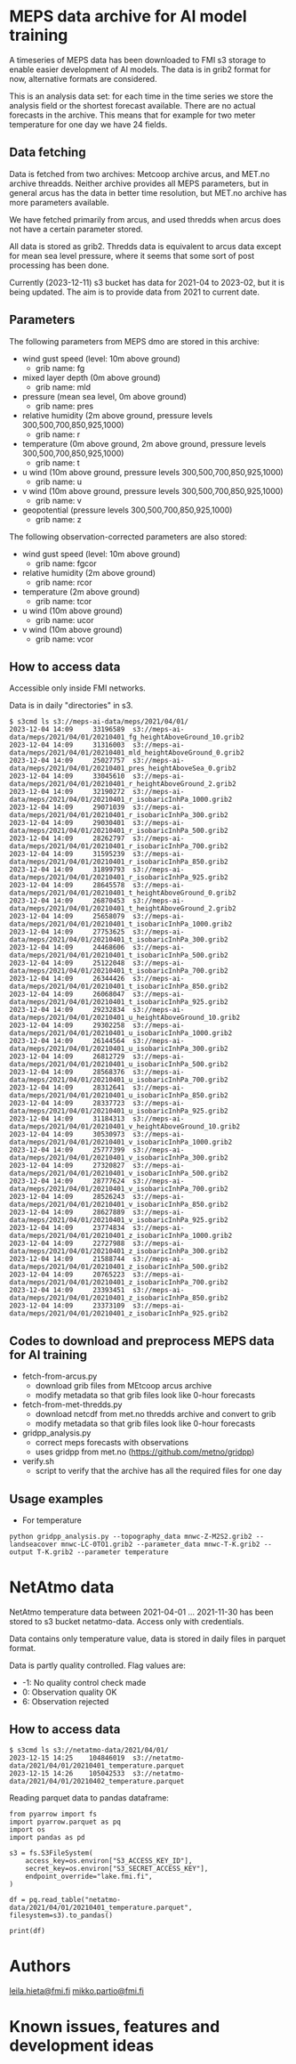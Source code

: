 # MEPS data archive for AI model training

A timeseries of MEPS data has been downloaded to FMI s3 storage to enable easier development of AI models. The data is in grib2 format for now, alternative formats are considered.

This is an analysis data set: for each time in the time series we store the analysis field or the shortest forecast available. There are no actual forecasts in the archive. This means that for example for two meter temperature for one day we have 24 fields.

## Data fetching

Data is fetched from two archives: Metcoop archive arcus, and MET.no archive threadds. Neither archive provides all MEPS parameters, but in general arcus has the data in better time resolution, but MET.no archive has more parameters available.

We have fetched primarily from arcus, and used thredds when arcus does not have a certain parameter stored.

All data is stored as grib2. Thredds data is equivalent to arcus data except for mean sea level pressure, where it seems that some sort of post processing has been done.

Currently (2023-12-11) s3 bucket has data for 2021-04 to 2023-02, but it is being updated. The aim is to provide data from 2021 to current date.

## Parameters

The following parameters from MEPS dmo are stored in this archive:

* wind gust speed (level: 10m above ground)
  * grib name: fg
* mixed layer depth (0m above ground)
  * grib name: mld
* pressure (mean sea level, 0m above ground)
  * grib name: pres
* relative humidity (2m above ground, pressure levels 300,500,700,850,925,1000)
  * grib name: r
* temperature (0m above ground, 2m above ground, pressure levels 300,500,700,850,925,1000)
  * grib name: t
* u wind (10m above ground, pressure levels 300,500,700,850,925,1000)
  * grib name: u
* v wind (10m above ground, pressure levels 300,500,700,850,925,1000)
  * grib name: v
* geopotential (pressure levels 300,500,700,850,925,1000)
  * grib name: z

The following observation-corrected parameters are also stored:

* wind gust speed (level: 10m above ground)
  * grib name: fgcor
* relative humidity (2m above ground)
  * grib name: rcor
* temperature (2m above ground)
  * grib name: tcor
* u wind (10m above ground)
  * grib name: ucor
* v wind (10m above ground)
  * grib name: vcor


## How to access data

Accessible only inside FMI networks.

Data is in daily "directories" in s3.

```
$ s3cmd ls s3://meps-ai-data/meps/2021/04/01/
2023-12-04 14:09     33196589  s3://meps-ai-data/meps/2021/04/01/20210401_fg_heightAboveGround_10.grib2
2023-12-04 14:09     31316003  s3://meps-ai-data/meps/2021/04/01/20210401_mld_heightAboveGround_0.grib2
2023-12-04 14:09     25027757  s3://meps-ai-data/meps/2021/04/01/20210401_pres_heightAboveSea_0.grib2
2023-12-04 14:09     33045610  s3://meps-ai-data/meps/2021/04/01/20210401_r_heightAboveGround_2.grib2
2023-12-04 14:09     32190272  s3://meps-ai-data/meps/2021/04/01/20210401_r_isobaricInhPa_1000.grib2
2023-12-04 14:09     29071039  s3://meps-ai-data/meps/2021/04/01/20210401_r_isobaricInhPa_300.grib2
2023-12-04 14:09     29030401  s3://meps-ai-data/meps/2021/04/01/20210401_r_isobaricInhPa_500.grib2
2023-12-04 14:09     28262797  s3://meps-ai-data/meps/2021/04/01/20210401_r_isobaricInhPa_700.grib2
2023-12-04 14:09     31595239  s3://meps-ai-data/meps/2021/04/01/20210401_r_isobaricInhPa_850.grib2
2023-12-04 14:09     31899793  s3://meps-ai-data/meps/2021/04/01/20210401_r_isobaricInhPa_925.grib2
2023-12-04 14:09     28645578  s3://meps-ai-data/meps/2021/04/01/20210401_t_heightAboveGround_0.grib2
2023-12-04 14:09     26870453  s3://meps-ai-data/meps/2021/04/01/20210401_t_heightAboveGround_2.grib2
2023-12-04 14:09     25658079  s3://meps-ai-data/meps/2021/04/01/20210401_t_isobaricInhPa_1000.grib2
2023-12-04 14:09     27753625  s3://meps-ai-data/meps/2021/04/01/20210401_t_isobaricInhPa_300.grib2
2023-12-04 14:09     24468606  s3://meps-ai-data/meps/2021/04/01/20210401_t_isobaricInhPa_500.grib2
2023-12-04 14:09     25122048  s3://meps-ai-data/meps/2021/04/01/20210401_t_isobaricInhPa_700.grib2
2023-12-04 14:09     26344426  s3://meps-ai-data/meps/2021/04/01/20210401_t_isobaricInhPa_850.grib2
2023-12-04 14:09     26068047  s3://meps-ai-data/meps/2021/04/01/20210401_t_isobaricInhPa_925.grib2
2023-12-04 14:09     29232834  s3://meps-ai-data/meps/2021/04/01/20210401_u_heightAboveGround_10.grib2
2023-12-04 14:09     29302258  s3://meps-ai-data/meps/2021/04/01/20210401_u_isobaricInhPa_1000.grib2
2023-12-04 14:09     26144564  s3://meps-ai-data/meps/2021/04/01/20210401_u_isobaricInhPa_300.grib2
2023-12-04 14:09     26812729  s3://meps-ai-data/meps/2021/04/01/20210401_u_isobaricInhPa_500.grib2
2023-12-04 14:09     28568376  s3://meps-ai-data/meps/2021/04/01/20210401_u_isobaricInhPa_700.grib2
2023-12-04 14:09     28312641  s3://meps-ai-data/meps/2021/04/01/20210401_u_isobaricInhPa_850.grib2
2023-12-04 14:09     28337723  s3://meps-ai-data/meps/2021/04/01/20210401_u_isobaricInhPa_925.grib2
2023-12-04 14:09     31184313  s3://meps-ai-data/meps/2021/04/01/20210401_v_heightAboveGround_10.grib2
2023-12-04 14:09     30530973  s3://meps-ai-data/meps/2021/04/01/20210401_v_isobaricInhPa_1000.grib2
2023-12-04 14:09     25777399  s3://meps-ai-data/meps/2021/04/01/20210401_v_isobaricInhPa_300.grib2
2023-12-04 14:09     27320827  s3://meps-ai-data/meps/2021/04/01/20210401_v_isobaricInhPa_500.grib2
2023-12-04 14:09     28777624  s3://meps-ai-data/meps/2021/04/01/20210401_v_isobaricInhPa_700.grib2
2023-12-04 14:09     28526243  s3://meps-ai-data/meps/2021/04/01/20210401_v_isobaricInhPa_850.grib2
2023-12-04 14:09     28627889  s3://meps-ai-data/meps/2021/04/01/20210401_v_isobaricInhPa_925.grib2
2023-12-04 14:09     23774834  s3://meps-ai-data/meps/2021/04/01/20210401_z_isobaricInhPa_1000.grib2
2023-12-04 14:09     22727988  s3://meps-ai-data/meps/2021/04/01/20210401_z_isobaricInhPa_300.grib2
2023-12-04 14:09     21588744  s3://meps-ai-data/meps/2021/04/01/20210401_z_isobaricInhPa_500.grib2
2023-12-04 14:09     20765223  s3://meps-ai-data/meps/2021/04/01/20210401_z_isobaricInhPa_700.grib2
2023-12-04 14:09     23393451  s3://meps-ai-data/meps/2021/04/01/20210401_z_isobaricInhPa_850.grib2
2023-12-04 14:09     23373109  s3://meps-ai-data/meps/2021/04/01/20210401_z_isobaricInhPa_925.grib2
```

## Codes to download and preprocess MEPS data for AI training

* fetch-from-arcus.py
  * download grib files from MEtcoop arcus archive
  * modify metadata so that grib files look like 0-hour forecasts
* fetch-from-met-thredds.py
  * download netcdf from met.no thredds archive and convert to grib
  * modify metadata so that grib files look like 0-hour forecasts
* gridpp_analysis.py
  * correct meps forecasts with observations
  * uses gridpp from met.no (https://github.com/metno/gridpp)
* verify.sh
  * script to verify that the archive has all the required files for one day


## Usage examples

* For temperature
```
python gridpp_analysis.py --topography_data mnwc-Z-M2S2.grib2 --landseacover mnwc-LC-0TO1.grib2 --parameter_data mnwc-T-K.grib2 --output T-K.grib2 --parameter temperature
```  

# NetAtmo data

NetAtmo temperature data between 2021-04-01 ... 2021-11-30 has been stored to s3 bucket netatmo-data. Access only with credentials.

Data contains only temperature value, data is stored in daily files in parquet format.

Data is partly quality controlled. Flag values are:

* -1: No quality control check made
*  0: Observation quality OK
*  6: Observation rejected

## How to access data

```
$ s3cmd ls s3://netatmo-data/2021/04/01/
2023-12-15 14:25    104846019  s3://netatmo-data/2021/04/01/20210401_temperature.parquet
2023-12-15 14:26    105042533  s3://netatmo-data/2021/04/01/20210402_temperature.parquet
```

Reading parquet data to pandas dataframe:

```
from pyarrow import fs
import pyarrow.parquet as pq
import os
import pandas as pd

s3 = fs.S3FileSystem(
    access_key=os.environ["S3_ACCESS_KEY_ID"],
    secret_key=os.environ["S3_SECRET_ACCESS_KEY"],
    endpoint_override="lake.fmi.fi",
)

df = pq.read_table("netatmo-data/2021/04/01/20210401_temperature.parquet", filesystem=s3).to_pandas()

print(df)
```

# Authors
leila.hieta@fmi.fi mikko.partio@fmi.fi

# Known issues, features and development ideas
 
 
